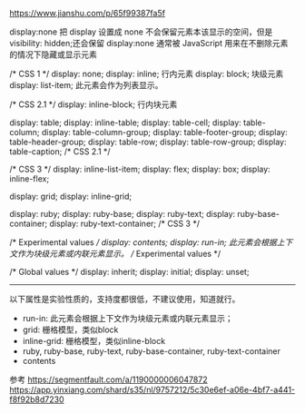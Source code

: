 https://www.jianshu.com/p/65f99387fa5f

display:none 把 display 设置成 none 不会保留元素本该显示的空间，但是 visibility: hidden;还会保留
display:none 通常被 JavaScript 用来在不删除元素的情况下隐藏或显示元素

/* CSS 1 */
display: none;
display: inline; 行内元素
display: block;  块级元素
display: list-item;  此元素会作为列表显示。

/* CSS 2.1 */
display: inline-block; 行内块元素

display: table;
display: inline-table;
display: table-cell;
display: table-column;
display: table-column-group;
display: table-footer-group;
display: table-header-group;
display: table-row;
display: table-row-group;
display: table-caption;
/* CSS 2.1 */

/* CSS 3 */
display: inline-list-item;
display: flex;
display: box;
display: inline-flex;

display: grid;
display: inline-grid;

display: ruby;
display: ruby-base;
display: ruby-text;
display: ruby-base-container;
display: ruby-text-container;
/* CSS 3 */

/* Experimental values */
display: contents;
display: run-in; 此元素会根据上下文作为块级元素或内联元素显示。
/* Experimental values */

/* Global values */
display: inherit;
display: initial;
display: unset;


---
以下属性是实验性质的，支持度都很低，不建议使用，知道就行。

* run-in: 此元素会根据上下文作为块级元素或内联元素显示；
* grid: 栅格模型，类似block
* inline-grid: 栅格模型，类似inline-block
* ruby, ruby-base, ruby-text, ruby-base-container, ruby-text-container
* contents


参考
https://segmentfault.com/a/1190000006047872  https://app.yinxiang.com/shard/s35/nl/9757212/5c30e6ef-a06e-4bf7-a441-f8f92b8d7230 